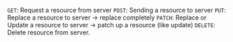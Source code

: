
`GET`: Request a resource from server
`POST`: Sending a resource to server
`PUT`: Replace a resource to server -> replace completely
`PATCH`:  Replace or Update a resource to server -> patch up a resource (like update)
`DELETE`: Delete resource from server.



